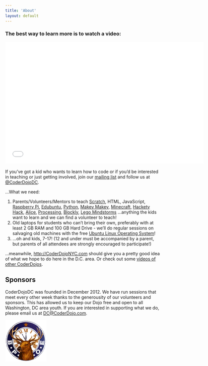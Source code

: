 ```yaml
---
title: 'About'
layout: default
---
```

### The best way to learn more is to watch a video:

<div class="video-wrapper">
<iframe width="640" height="390" src="//www.youtube.com/embed/z_gcHGa8J1E" frameborder="0" allowfullscreen></iframe>
</div>

If you’ve got a kid who wants to learn how to code or if you’d be interested in teaching or just getting involved, join our <a href="https://groups.google.com/forum/?fromgroups#!forum/coderdojodc">mailing list</a> and follow us at [@CoderDojoDC](https://twitter.com/CoderDojoDC).

...What we need:

1. Parents/Volunteers/Mentors to teach <a href="http://scratch.mit.edu/" target="_blank">Scratch</a>, HTML, JavaScript, <a href="http://www.raspberrypi.org/">Raspberry Pi</a>, <a href="http://www.edubuntu.org/">Edubuntu</a>, <a href="http://www.amazon.com/Python-Kids-Playful-Introduction-Programming/dp/1593274076" target="_blank">Python</a>, <a href="http://www.makeymakey.com/" target="_blank">Makey Makey</a>, <a href="https://minecraft.net/">Minecraft</a>, <a href="http://hackety.com/">Hackety Hack</a>, <a href="http://www.alice.org/">Alice</a>, <a href="http://processing.org/">Processing</a>, <a href="http://code.google.com/p/blockly/">Blockly</a>, <a href="http://mindstorms.lego.com/">Lego Mindstorms</a> …anything the kids want to learn and we can find a volunteer to teach!
2. Old laptops for students who can’t bring their own, preferably with at least 2 GB RAM and 100 GB Hard Drive - we’ll do regular sessions on salvaging old machines with the free <a href="http://www.ubuntu.com/">Ubuntu Linux Operating System</a>!
3. ...oh and kids, 7-17!  (12 and under must be accompanied by a parent, but parents of all attendees are strongly encouraged to participate!)

...meanwhile, <a href="http://coderdojonyc.com/">http://CoderDojoNYC.com</a> should give you a pretty good idea of what we hope to do here in the D.C. area.  Or check out some <a href="http://is.gd/DTxuYe">videos of other CoderDojos</a>.

## Sponsors

CoderDojoDC was founded in December 2012. We have run sessions that meet every
other week thanks to the generousity of our volunteers and sponsors. This has
allowed us to keep our Dojo free and open to all Washington, DC area youth. If
you are interested in supporting what we do, please email us at
[DC@CoderDojo.com](mailto:DC@coderdojo.com).

![Elk's lodge](/assets/elkslodge.png)
